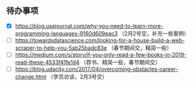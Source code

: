 ## 待办事项

- [x] https://blog.usejournal.com/why-you-need-to-learn-more-programming-languages-9160d609eac3 （2月2号交，补充一些案例）
- [ ] https://towardsdatascience.com/looking-for-a-house-build-a-web-scraper-to-help-you-5ab25badc83e （春节期间交，精简一些）
- [ ] https://medium.com/s/story/if-you-only-read-a-few-books-in-2019-read-these-4533f41fe1d4  （荐书、精简一些，春节期间交）
- [ ] https://blog.udacity.com/2017/04/overcoming-obstacles-career-change.html （学员访谈，2月3号交）
